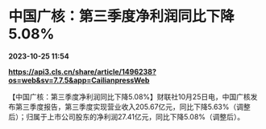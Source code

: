# 中国广核：第三季度净利润同比下降5.08%

**2023-10-25 11:54**

**https://api3.cls.cn/share/article/1496238?os=web&sv=7.7.5&app=CailianpressWeb**

【中国广核：第三季度净利润同比下降5.08%】财联社10月25日电，中国广核发布第三季度报告，第三季度实现营业收入205.67亿元，同比下降5.63%（调整后）；归属于上市公司股东的净利润27.41亿元，同比下降5.08%（调整后）。